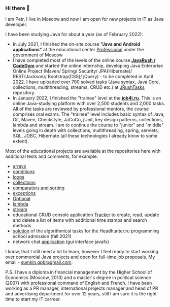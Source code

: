 ### Hi there 👋

I am Petr, I live in Moscow and now I am open for new projects in IT as Java developer. 

I have been studying Java for about a year (as of February 2022):

- In July 2021, I finished the on-site course **"Java and Android applications"** at the educational center [Professional](https://eduprof.mos.ru/upload/programms/P34.pdf) under the government of Moscow
- I have completed most of the levels of the online course **[JavaRush / CodeGym](https://codegym.cc/)** and started the online internship, developing Java Enterprise Online Project (Maven/ Spring/ Security/ JPA(Hibernate)/ REST(Jackson)/ Bootstrap(CSS)/ jQuery) - to be completed in April 2022. I have uploaded over 700 solved tasks (Java syntax, Java Core, collections, multithreading, streams, CRUD etc.) at [JRushTasks](https://github.com/Frenchfan/JRushTasks) repository.
- In January 2022, I finished the "trainee" level at the **[job4j.ru](job4j.ru)**. This is an online Java-studying platform with over 2,500 students and 2,000 tasks. All of the tasks are reviewed by professional mentors, the course comprises oral exams. The "trainee" level includes basic syntax of Java, Git, Maven, Checkstyle, JaCoCo, jUnit, key design patterns, collections, lambda and stream. I am to continue the course to "junior" and "middle" levels going in depth with collections, multithreading, spring, servlets, SQL, JDBC, Hibernate (all these technologies I already know to some extent).

Most of the educational projects are available at the repositories here with additional tests and comments, for example:

- [arrays](https://github.com/Frenchfan/job4j_elementary/tree/master/src/main/java/ru/job4j/array)
- [conditions](https://github.com/Frenchfan/job4j_elementary/tree/master/src/main/java/ru/job4j/condition)
- [loops](https://github.com/Frenchfan/job4j_elementary/tree/master/src/main/java/ru/job4j/loop)
- [collections](https://github.com/Frenchfan/job4j_tracker/tree/master/src/main/java/ru/job4j/collection)
- [comparators and sorting](https://github.com/Frenchfan/job4j_tracker/tree/master/src/main/java/ru/job4j/collection)
- [exceptions](https://github.com/Frenchfan/job4j_tracker/tree/master/src/main/java/ru/job4j/ex)
- [Optional](https://github.com/Frenchfan/job4j_tracker/tree/master/src/main/java/ru/job4j/optional)
- [lambda](https://github.com/Frenchfan/job4j_tracker/tree/master/src/main/java/ru/job4j/lambda)
- [stream](https://github.com/Frenchfan/job4j_tracker/tree/master/src/main/java/ru/job4j/stream)
- educational CRUD console application [Tracker](https://github.com/Frenchfan/job4j_tracker/tree/master/src/main/java/ru/job4j/tracker) to create, read, update and delete a list of items with additional time stamps and search methods
- [solution](https://github.com/Frenchfan/HH_Prog_School) of the algorithmical tasks for the Headhunter.ru programming school admission (fall 2021) 
- network chat [application](https://github.com/Frenchfan/edu_0759/tree/master/Gui_chat_0759) (gui interface javafx) 

I know, that I still need a lot to learn, however I feel ready to start working over commercial Java projects and open for full-time job proposals. My email - sumkin.gpb@gmail.com. 

P.S. I have a diploma in financial management by the Higher School of Economics (Moscow, 2013) and a master's degree in political science (2007) with professional command of English and French. I have been working as a PR manager, international projects manager and head of PR and advertising department for over 12 years, still I am sure it is the right time to start my IT carreer. 

<!--
**Frenchfan/Frenchfan** is a ✨ _special_ ✨ repository because its `README.md` (this file) appears on your GitHub profile.

Here are some ideas to get you started:

- 🔭 I’m currently working on ...
- 🌱 I’m currently learning ...
- 👯 I’m looking to collaborate on ...
- 🤔 I’m looking for help with ...
- 💬 Ask me about ...
- 📫 How to reach me: ...
- 😄 Pronouns: ...
- ⚡ Fun fact: ...
-->
